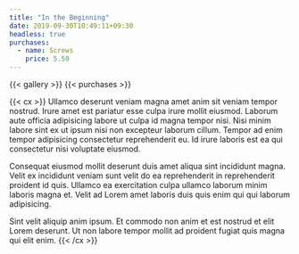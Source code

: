 ```yaml
---
title: "In the Beginning"
date: 2019-09-30T10:49:11+09:30
headless: true
purchases:
  - name: Screws
    price: 5.50
---
```


{{< gallery >}}
{{< purchases >}}

{{< cx >}}
Ullamco deserunt veniam magna amet anim sit veniam tempor nostrud. Irure amet est pariatur esse culpa irure mollit eiusmod. Laborum aute officia adipisicing labore ut culpa id magna tempor nisi. Nisi minim labore sint ex ut ipsum nisi non excepteur laborum cillum. Tempor ad enim tempor adipisicing consectetur reprehenderit eu. Id irure laboris est ea qui consectetur nisi voluptate eiusmod.

Consequat eiusmod mollit deserunt duis amet aliqua sint incididunt magna. Velit ex incididunt veniam sunt velit do ea reprehenderit in reprehenderit proident id quis. Ullamco ea exercitation culpa ullamco laborum minim laboris magna et. Velit ad Lorem amet laboris duis quis enim qui qui laborum adipisicing.

Sint velit aliquip anim ipsum. Et commodo non anim et est nostrud et elit Lorem deserunt. Ut non labore tempor mollit ad proident fugiat quis magna qui elit enim.
{{< /cx >}}


